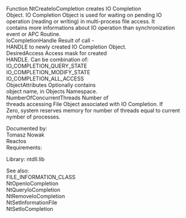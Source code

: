 Function NtCreateIoCompletion creates IO Completion \
Object. IO Completion Object is used for waiting on pending IO \
operation \(reading or writing\) in multi\-process file access. It \
contains more informations about IO operation than synchronization \
event or APC Routine. \
IoCompletionHandle Result of call \- \
HANDLE to newly created IO Completion Object. \
DesiredAccess Access mask for created \
HANDLE. Can be combination of: \
IO\_COMPLETION\_QUERY\_STATE \
IO\_COMPLETION\_MODIFY\_STATE \
IO\_COMPLETION\_ALL\_ACCESS \
ObjectAttributes Optionally contains \
object name, in Objects Namespace. \
NumberOfConcurrentThreads Number of \
threads accessing File Object associated with IO Completion. If \
Zero, system reserves memory for number of threads equal to current \
nymber of processes.

Documented by: \
Tomasz Nowak \
Reactos \
Requirements:

Library: ntdll.lib

See also: \
FILE\_INFORMATION\_CLASS \
NtOpenIoCompletion \
NtQueryIoCompletion \
NtRemoveIoCompletion \
NtSetInformationFile \
NtSetIoCompletion
